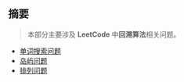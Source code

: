 ## 摘要

> 本部分主要涉及 **LeetCode** 中**回溯算法**相关问题。

- [单词搜索问题](LeetCode/Backtrack/WordSearch)
- [岛屿问题](LeetCode/Backtrack/Island)
- [排列问题](LeetCode/Backtrack/Permutation)

